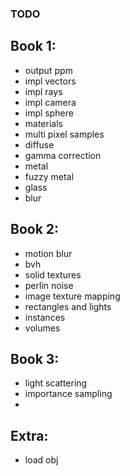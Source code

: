 ### TODO

## Book 1:
- output ppm
- impl vectors
- impl rays
- impl camera
- impl sphere
- materials
- multi pixel samples
- diffuse
- gamma correction
- metal
- fuzzy metal
- glass
- blur

## Book 2:
- motion blur
- bvh
- solid textures 
- perlin noise
- image texture mapping
- rectangles and lights
- instances
- volumes

## Book 3:
- light scattering
- importance sampling
- 

## Extra:
- load obj
